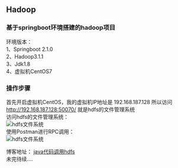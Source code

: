 ## Hadoop
### 基于springboot环境搭建的hadoop项目  
环境版本：  
1、Springboot 2.1.0  
2、Hadoop3.1.1  
3、Jdk1.8  
4、虚拟机CentOS7  
  
### 操作步骤  
首先开启虚拟机CentOS，我的虚拟机IP地址是 192.168.187.128 所以访问 http://192.168.187.128:50070/ 就是hdfs的文件管理系统  
访问hdfs的文件管理系统：  
![hdfs文件系统](https://github.com/LockieZou/hadoop/blob/master/20181129150935.png)  
使用Postman进行RPC调用：  
![hdfs文件系统](https://github.com/LockieZou/hadoop/blob/master/20181129151544.png)  
  
    
博客地址： [java代码调用hdfs](https://blog.csdn.net/zxl646801924/article/details/84615604)  
未完待续.... 



